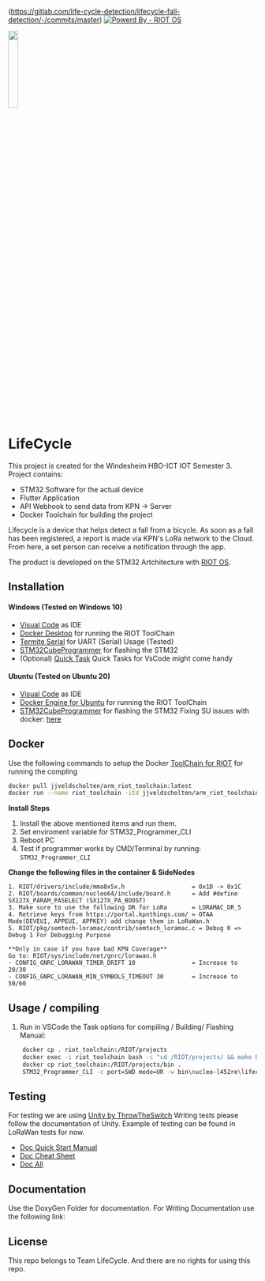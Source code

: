 (https://gitlab.com/life-cycle-detection/lifecycle-fall-detection/-/commits/master)
[![Powerd By - RIOT OS](https://img.shields.io/badge/Powerd_By-RIOT_OS-add8e6)](https://github.com/RIOT-OS/RIOT)


<img src="https://i.imgur.com/ngv3hMQ.png" width="20%" height="20%" >

# LifeCycle

This project is created for the Windesheim HBO-ICT IOT Semester 3. 
Project contains:
- STM32 Software for the actual device
- Flutter Application
- API Webhook to send data from KPN -> Server
- Docker Toolchain for building the project

Lifecycle is a device that helps detect a fall from a bicycle. As soon as a fall has been registered, a report is made via KPN's LoRa network to the Cloud. From here, a set person can receive a notification through the app.

The product is developed on the STM32 Artchitecture with [RIOT OS](https://github.com/RIOT-OS/RIOT).


## Installation

#### Windows (Tested on Windows 10)
* [Visual Code](https://code.visualstudio.com/) as IDE 
* [Docker Desktop](https://www.docker.com/products/docker-desktop) for running the RIOT ToolChain
* [Termite Serial](https://www.compuphase.com/software_termite.htm) for UART (Serial) Usage (Tested)
* [STM32CubeProgrammer](https://www.st.com/en/development-tools/stm32cubeprog.html) for flashing the STM32
* (Optional) [Quick Task](https://marketplace.visualstudio.com/items?itemName=lkytal.quicktask) Quick Tasks for VsCode might come handy
#### Ubuntu (Tested on Ubuntu 20)
* [Visual Code](https://code.visualstudio.com/docs/setup/linux) as IDE 
* [Docker Engine for Ubuntu](https://docs.docker.com/engine/install/ubuntu/) for running the RIOT ToolChain
* [STM32CubeProgrammer](https://www.st.com/en/development-tools/stm32cubeprog.html) for flashing the STM32
Fixing SU issues with docker: [here](https://github.com/sindresorhus/guides/blob/main/docker-without-sudo.md)

## Docker
Use the following commands to setup the Docker [ToolChain for RIOT](https://hub.docker.com/r/jjveldscholten/arm_riot_toolchain) for running the compling

```bash
docker pull jjveldscholten/arm_riot_toolchain:latest                            # Pull the container to OS
docker run --name riot_toolchain -itd jjveldscholten/arm_riot_toolchain:latest  # Run the container
```

**Install Steps**
1. Install the above mentioned items and run them. 
2. Set enviroment variable for STM32_Programmer_CLI
3. Reboot PC
4. Test if programmer works by CMD/Terminal by running: `STM32_Programmer_CLI`

**Change the following files in the container & SideNodes**
```
1. RIOT/drivers/include/mma8x5x.h                   = 0x1D -> 0x1C
2. RIOT/boards/common/nucleo64/include/board.h      = Add #define SX127X_PARAM_PASELECT (SX127X_PA_BOOST)
3. Make sure to use the following DR for LoRa       = LORAMAC_DR_5
4. Retrieve keys from https://portal.kpnthings.com/ = OTAA Mode(DEVEUI, APPEUI, APPKEY) add change them in LoRaWan.h
5. RIOT/pkg/semtech-loramac/contrib/semtech_loramac.c = Debug 0 => Debug 1 For Debugging Purpose

**Only in case if you have bad KPN Coverage**
Go to: RIOT/sys/include/net/gnrc/lorawan.h              
- CONFIG_GNRC_LORAWAN_TIMER_DRIFT 10                = Increase to 20/30
- CONFIG_GNRC_LORAWAN_MIN_SYMBOLS_TIMEOUT 30        = Increase to 50/60
``` 
## Usage / compiling
1. Run in VSCode the Task options for compiling / Building/ Flashing
Manual:
```bash
    docker cp . riot_toolchain:/RIOT/projects
    docker exec -i riot_toolchain bash -c "cd /RIOT/projects/ && make BOARD=nucleo-l452re"
    docker cp riot_toolchain:/RIOT/projects/bin .
    STM32_Programmer_CLI -c port=SWD mode=UR -w bin\nucleo-l452re\lifecycle.bin 0x08000000 --start 0x08000000
```


## Testing
For testing we are using [Unity by ThrowTheSwitch](http://www.throwtheswitch.org/unity)
Writing tests please follow the documentation of Unity. Example of testing can be found in LoRaWan tests for now.
- [Doc Quick Start Manual](https://github.com/ThrowTheSwitch/Unity/blob/master/docs/UnityGettingStartedGuide.md)
- [Doc Cheat Sheet](https://github.com/ThrowTheSwitch/Unity/blob/master/docs/UnityAssertionsCheatSheetSuitableforPrintingandPossiblyFraming.pdf)
- [Doc All](https://github.com/ThrowTheSwitch/Unity/tree/master/docs)



## Documentation
Use the DoxyGen Folder for documentation.
For Writing Documentation use the following link: 



## License
This repo belongs to Team LifeCycle. And there are no rights for using this repo.
